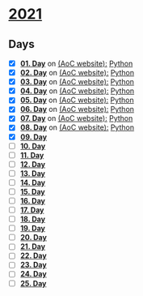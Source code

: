 # [2021](https://adventofcode.com/2021)

## Days
- [x] [**01. Day**](01.%20Day%20-%20Sonar%20Sweep/challenge.md) 
      on [(AoC website):](https://adventofcode.com/2021/day/1) 
      [Python](2021/01.%20Day%20-%20Sonar%20Sweep/solution.py)
- [x] [**02. Day**](https://github.com/leonfroschauer/AdventOfCode/blob/main/2021/02.%20Day%20-%20Dive!/challenge.md) 
      on [(AoC website):](https://adventofcode.com/2021/day/2) 
      [Python](https://github.com/leonfroschauer/AdventOfCode/blob/main/2021/02.%20Day%20-%20Dive!/solution.py)
- [x] [**03. Day**](https://github.com/leonfroschauer/AdventOfCode/blob/main/2021/03.%20Day%20-%20Binary%20Diagnostic/challenge.md) 
      on [(AoC website):](https://adventofcode.com/2021/day/3) 
      [Python](https://github.com/leonfroschauer/AdventOfCode/blob/main/2021/03.%20Day%20-%20Binary%20Diagnostic/solution.py)
- [x] [**04. Day**](https://github.com/leonfroschauer/AdventOfCode/blob/main/2021/04.%20Day%20-%20Giant%20Squid/challenge.md) 
      on [(AoC website):](https://adventofcode.com/2021/day/4) 
      [Python](https://github.com/leonfroschauer/AdventOfCode/blob/main/2021/04.%20Day%20-%20Giant%20Squid/solution.py)
- [x] [**05. Day**](https://github.com/leonfroschauer/AdventOfCode/blob/main/2021/05.%20Day%20-%20Hydrothermal%20Venture/challenge.md) 
      on [(AoC website):](https://adventofcode.com/2021/day/5) 
      [Python](https://github.com/leonfroschauer/AdventOfCode/blob/main/2021/05.%20Day%20-%20Hydrothermal%20Venture/solution.py)
- [x] [**06. Day**](https://github.com/leonfroschauer/AdventOfCode/blob/main/2021/06.%20Day%20-%20Lanternfish/challenge.md) 
      on [(AoC website):](https://adventofcode.com/2021/day/6) 
      [Python](https://github.com/leonfroschauer/AdventOfCode/blob/main/2021/06.%20Day%20-%20Lanternfish/solution.py)
- [x] [**07. Day**](https://github.com/leonfroschauer/AdventOfCode/blob/main/2021/07.%20Day%20-%20The%20Treachery%20of%20Whales/challenge.md) 
      on [(AoC website):](https://adventofcode.com/2021/day/7) 
      [Python](https://github.com/leonfroschauer/AdventOfCode/blob/main/2021/07.%20Day%20-%20The%20Treachery%20of%20Whales/solution.py)
- [x] [**08. Day**](https://github.com/leonfroschauer/AdventOfCode/blob/main/2021/08.%20Day%20-%20Seven%20Segment%20Search/challenge.md) 
      on [(AoC website):](https://adventofcode.com/2021/day/8) 
      [Python](https://github.com/leonfroschauer/AdventOfCode/blob/main/2021/08.%20Day%20-%20Seven%20Segment%20Search/solution.py)
- [x] [**09. Day**]()
- [ ] [**10. Day**]()
- [ ] [**11. Day**]()
- [ ] [**12. Day**]()
- [ ] [**13. Day**]()
- [ ] [**14. Day**]()
- [ ] [**15. Day**]()
- [ ] [**16. Day**]()
- [ ] [**17. Day**]()
- [ ] [**18. Day**]()
- [ ] [**19. Day**]()
- [ ] [**20. Day**]()
- [ ] [**21. Day**]()
- [ ] [**22. Day**]()
- [ ] [**23. Day**]()
- [ ] [**24. Day**]()
- [ ] [**25. Day**]()
